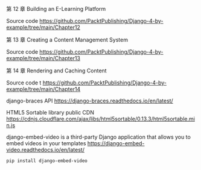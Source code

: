 第 12 章 Building an E-Learning Platform

Source code
    https://github.com/PacktPublishing/Django-4-by-example/tree/main/Chapter12


第 13 章 Creating a Content Management System

Source code
    https://github.com/PacktPublishing/Django-4-by-example/tree/main/Chapter13


第 14 章 Rendering and Caching Content

Source code
    t https://github.com/PacktPublishing/Django-4-by-example/tree/main/Chapter14


django-braces API
https://django-braces.readthedocs.io/en/latest/


HTML5 Sortable library public CDN
https://cdnjs.cloudflare.com/ajax/libs/html5sortable/0.13.3/html5sortable.min.js


django-embed-video is a third-party Django application that allows you to 
embed videos in your templates
https://django-embed-video.readthedocs.io/en/latest/

    pip install django-embed-video